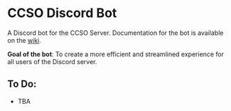 # CCSO Discord Bot
A Discord bot for the CCSO Server.
Documentation for the bot is available on the [wiki](https://github.com/CyberLions/discord-bot/wiki).

**Goal of the bot**: To create a more efficient and streamlined experience for all users of the Discord server.

## To Do:
- TBA
